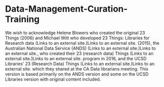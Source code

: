 # Data-Management-Curation-Training
We wish to acknowledge Helene Blowers who created the original 23 Things (2006) and Michael Witt who developed 23 Things: Libraries for Research data (Links to an external site.)Links to an external site. (2015), the Australian National Data Service (ANDS) (Links to an external site.)Links to an external site., who created their 23 (research data) Things (Links to an external site.)Links to an external site. program in 2016, and the UCSD Libraries' 23 (Research Data) Things (Links to an external site.)Links to an external site. which they shared at the CA Data librarians meeting. This version is based primarily on the ANDS version and some on the UCSD Libraries version with original content included.
